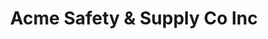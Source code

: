 ---
title: "Acme Safety & Supply Co Inc"
url: /el-centro/acme-safety-und-supply-co-inc/
shop: Baustoffe
---